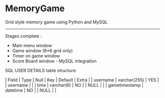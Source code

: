 # MemoryGame
Grid style memory game using Python and MySQL

-----------------------------------------------------------------------------------------------------------------------------------------
Stages complete :
- Main menu window
- Game window (6*6 grid only)
- Timer on game window
- Score Board window - MySQL integration

SQL USER DETAILS table structure:

| Field         | Type         | Null | Key | Default  | Extra |
| username      | varchar(255) | YES  |     | username |       |
| time          | varchar(6)   | NO   |     | NULL     |       |
| gametimestamp | datetime     | NO   |     | NULL     |       |

